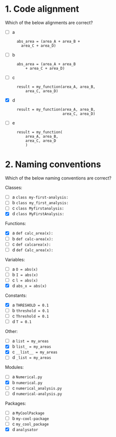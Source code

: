# 1. Code alignment

Which of the below alignments are correct?

- [ ] a

        abs_area = (area_A + area_B +
          area_C + area_D)

- [ ] b

        abs_area = (area_A + area_B
            + area_C + area_D)

- [ ] c

        result = my_function(area_A, area_B,
            area_C, area_D)

- [x] d

        result = my_function(area_A, area_B,
                             area_C, area_D)

- [ ] e

        result = my_function(
            area_A, area_B,
            area_C, area_D
            )

# 2. Naming conventions

Which of the below naming conventions are correct?

Classes:
- [ ] a `class my-first-analysis:`
- [ ] b `class my_first_analysis:`
- [ ] c `class Myfirstanalysis:`
- [x] d `class MyFirstAnalysis:`

Functions:
- [x] a `def calc_area(x):`
- [ ] b `def calc-area(x):`
- [ ] c `def calcarea(x):`
- [ ] d `def Calc_area(x):`

Variables:
- [ ] a `O = abs(x)`
- [ ] b `I = abs(x)`
- [ ] c `l = abs(x)`
- [x] d `abs_x = abs(x)`

Constants:
- [x] a `THRESHOLD = 0.1`
- [ ] b `threshold = 0.1`
- [ ] c `Threshold = 0.1`
- [ ] d `T = 0.1`

Other:
- [ ] a `list = my_areas`
- [x] b `list_ = my_areas`
- [x] c `__list__ = my_areas`
- [ ] d `_list = my_areas`

Modules:
- [ ] a `Numerical.py`
- [x] b `numerical.py`
- [ ] c `numerical_analysis.py`
- [ ] d `numerical-analysis.py`

Packages:
- [ ] a `MyCoolPackage`
- [ ] b `my-cool-package`
- [ ] c `my_cool_package`
- [x] d `analysator`

